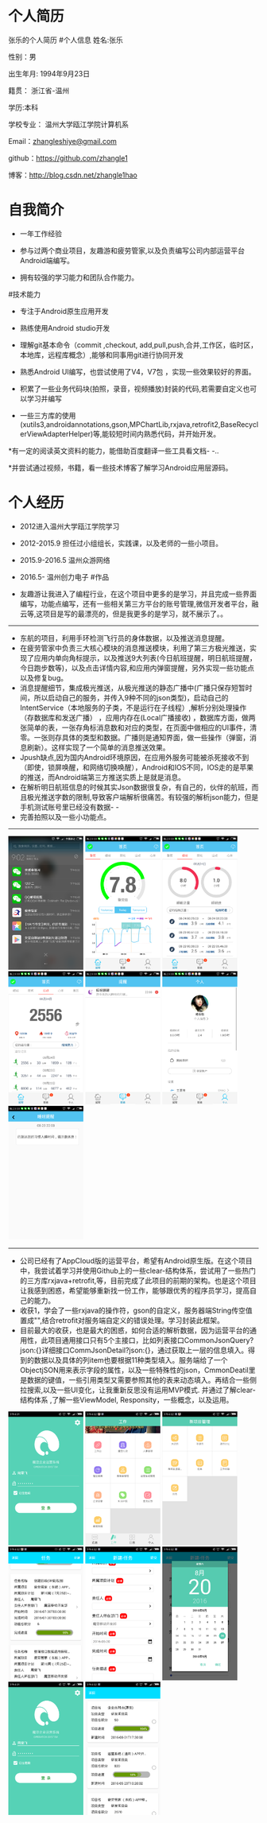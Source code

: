 # 个人简历
张乐的个人简历
#个人信息
姓名:张乐

性别：男

出生年月: 1994年9月23日

籍贯： 浙江省-温州

学历:本科

学校专业： 温州大学瓯江学院计算机系

Email：zhangleshiye@gmail.com

github：https://github.com/zhangle1

博客：http://blog.csdn.net/zhangle1hao

# 自我简介
* 一年工作经验

* 参与过两个商业项目，友趣游和疲劳管家,以及负责编写公司内部运营平台Android端编写。

* 拥有较强的学习能力和团队合作能力。


#技术能力

* 专注于Android原生应用开发

* 熟练使用Android studio开发

* 理解git基本命令（commit ,checkout, add,pull,push,合并,工作区，临时区，本地库，远程库概念）,能够和同事用git进行协同开发

* 熟悉Android UI编写，也尝试使用了V4，V7包 ，实现一些效果较好的界面。

* 积累了一些业务代码块(拍照，录音，视频播放)封装的代码,若需要自定义也可以学习并编写

* 一些三方库的使用(xutils3,androidannotations,gson,MPChartLib,rxjava,retrofit2,BaseRecyclerViewAdapterHelper)等,能较短时间内熟悉代码，并开始开发。

*有一定的阅读英文资料的能力，能借助百度翻译一些工具看文档- -..

*并尝试通过视频，书籍，看一些技术博客了解学习Android应用层源码。

# 个人经历

* 2012进入温州大学瓯江学院学习

* 2012-2015.9 担任过小组组长，实践课，以及老师的一些小项目。 

* 2015.9-2016.5 温州众游网络

* 2016.5- 温州创力电子
#作品
* 友趣游让我进入了编程行业，在这个项目中更多的是学习，并且完成一些界面编写，功能点编写，还有一些相关第三方平台的账号管理,微信开发者平台，融云等,这项目是写的最漂亮的，但是我更多的是学习，就不展示了。。

***
* 东航的项目，利用手环检测飞行员的身体数据，以及推送消息提醒。
* 在疲劳管家中负责三大核心模块的消息推送模块，利用了第三方极光推送，实现了应用内单向角标提示，以及推送9大列表(今日航班提醒，明日航班提醒，今日跑步数等)，以及点击详情内容,和应用内弹窗提醒，另外实现一些功能点以及修复bug。
* 消息提醒细节，集成极光推送，从极光推送的静态广播中(广播只保存短暂时间，所以启动自己的服务，并传入9种不同的json类型)，启动自己的IntentService（本地服务的子类，不是运行在子线程）,解析分别处理操作（存数据库和发送广播） ，应用内存在(Local广播接收) ，数据库方面，做两张简单的表，一张存角标消息数和对应的类型，在页面中做相应的UI事件，清零。一张则存具体的类型和数据。广播则是通知界面，做一些操作（弹窗，消息刷新）。这样实现了一个简单的消息推送效果。
* Jpush缺点,因为国内Android环境原因，在应用外服务可能被杀死接收不到（即使，锁屏唤醒，和网络切换唤醒），Android和IOS不同，IOS走的是苹果的推送，而Android端第三方推送实质上是就是消息。
* 在解析明日航班信息的时候其实Json数据很复杂，有自己的，伙伴的航班，而且极光推送字数的限制,导致客户端解析很痛苦。有较强的解析json能力，但是手机测试账号里已经没有数据- -
* 完善拍照以及一些小功能点。
 *** 


<img src="https://github.com/zhangle1/zhangle.github.com/blob/master/my-pic/Screenshot_2016-08-24-21-02-54_com.mackpower.band.png" width = "30%" height = "30%"   />
<img src="https://github.com/zhangle1/zhangle.github.com/blob/master/my-pic/Screenshot_2016-08-24-21-03-08_com.mackpower.band.png" width = "30%" height = "30%"   />
<img src="https://github.com/zhangle1/zhangle.github.com/blob/master/my-pic/Screenshot_2016-08-24-21-03-10_com.mackpower.band.png" width = "30%" height = "30%"   />
<img src="https://github.com/zhangle1/zhangle.github.com/blob/master/my-pic/Screenshot_2016-08-24-21-03-13_com.mackpower.band.png" width = "30%" height = "30%"   />
<img src="https://github.com/zhangle1/zhangle.github.com/blob/master/my-pic/Screenshot_2016-08-24-21-03-23_com.mackpower.band.png" width = "30%" height = "30%"   />
<img src="https://github.com/zhangle1/zhangle.github.com/blob/master/my-pic/Screenshot_2016-08-24-21-03-25_com.mackpower.band.png" width = "30%" height = "30%"   />
<img src="https://github.com/zhangle1/zhangle.github.com/blob/master/my-pic/Screenshot_2016-08-24-21-03-28_com.mackpower.band.png" width = "30%" height = "30%"   />

*** 
	
* 公司已经有了AppCloud版的运营平台，希望有Android原生版。在这个项目中，我尝试着学习并使用Github上的一些clear-结构体系，尝试用了一些热门的三方库rxjava+retrofit,等，目前完成了此项目的前期的架构。也是这个项目让我感到困惑，希望能够重新找一份工作，能够跟优秀的程序员学习，提高自己的能力。
* 收获1，学会了一些rxjava的操作符，gson的自定义，服务器端String传空值置成"",结合retrofit对服务端自定义的错误处理。学习封装此框架。
* 目前最大的收获，也是最大的困惑，如何合适的解析数据，因为运营平台的通用性，此项目通用接口只有5个主接口，比如列表接口CommonJsonQuery?json:{}详细接口CommJsonDetail?json:{}，通过获取上一层的信息填入。得到的数据以及具体的列item也要根据11种类型填入。服务端给了一个ObjectjSON用来表示字段的属性，以及一些特殊性的json，CmmonDeatil里是数据的键值，一些引用类型又需要参照其他的表来动态填入。再结合一些侧拉搜索,以及一些UI变化，让我重新反思没有运用MVP模式. 并通过了解clear-结构体系 ,了解一些ViewModel, Responsity，一些概念，以及运用。


<img src="https://github.com/zhangle1/zhangle.github.com/blob/master/my-pic/Screenshot_2016-08-20-16-01-55_com.makepower.modo.png" width = "30%" height = "30%"   />
<img src="https://github.com/zhangle1/zhangle.github.com/blob/master/my-pic/Screenshot_2016-08-20-16-02-17_com.makepower.modo.png" width = "30%" height = "30%"   />
<img src="https://github.com/zhangle1/zhangle.github.com/blob/master/my-pic/Screenshot_2016-08-20-16-02-24_com.makepower.modo.png" width = "30%" height = "30%"   />
<img src="https://github.com/zhangle1/zhangle.github.com/blob/master/my-pic/Screenshot_2016-08-20-16-02-35_com.makepower.modo.png" width = "30%" height = "30%"   />
<img src="https://github.com/zhangle1/zhangle.github.com/blob/master/my-pic/Screenshot_2016-08-20-16-02-40_com.makepower.modo.png" width = "30%" height = "30%"   />
<img src="https://github.com/zhangle1/zhangle.github.com/blob/master/my-pic/Screenshot_2016-08-20-16-02-45_com.makepower.modo.png" width = "30%" height = "30%"   />
<img src="https://github.com/zhangle1/zhangle.github.com/blob/master/my-pic/Screenshot_2016-08-20-16-01-55_com.makepower.modo.png" width = "30%" height = "30%"   />
<img src="https://github.com/zhangle1/zhangle.github.com/blob/master/my-pic/Screenshot_2016-08-20-16-02-54_com.makepower.modo.png" width = "30%" height = "30%"   /> 

